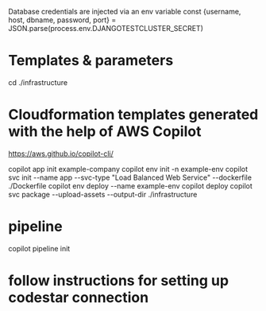 Database credentials are injected via an env variable
const {username, host, dbname, password, port} = JSON.parse(process.env.DJANGOTESTCLUSTER_SECRET)

# Templates & parameters
cd ./infrastructure

# Cloudformation templates generated with the help of AWS Copilot
https://aws.github.io/copilot-cli/

copilot app init example-company
copilot env init -n example-env
copilot svc init --name app --svc-type "Load Balanced Web Service" --dockerfile ./Dockerfile
copilot env deploy --name example-env
copilot deploy
copilot svc package --upload-assets --output-dir ./infrastructure

# pipeline
copilot pipeline init
# follow instructions for setting up codestar connection